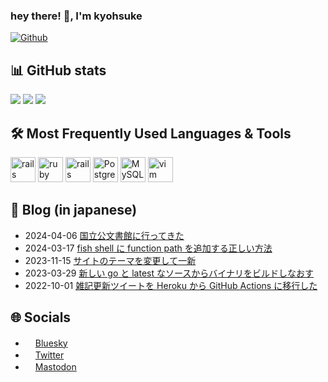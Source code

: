 ### hey there! 👋, I'm kyohsuke

[![Github](https://img.shields.io/github/followers/kyohsuke?label=Follow&style=social)](https://github.com/kyohsuke)

## :bar_chart: GitHub stats
![](https://github-profile-summary-cards.vercel.app/api/cards/profile-details?username=kyohsuke&theme=github)
![](https://github-profile-summary-cards.vercel.app/api/cards/stats?username=kyohsuke&theme=github)
![](https://github-profile-summary-cards.vercel.app/api/cards/repos-per-language?username=kyohsuke&theme=github)


## :hammer_and_wrench: Most Frequently Used Languages & Tools

[<img src="https://cdn.jsdelivr.net/gh/devicons/devicon@latest/icons/go/go-original-wordmark.svg" alt="rails" width="40" height="40" />](https://go.dev)
[<img src="https://cdn.jsdelivr.net/gh/devicons/devicon@latest/icons/ruby/ruby-original.svg" alt="ruby" width="40" height="40" />](https://www.ruby-lang.org)
[<img src="https://cdn.jsdelivr.net/gh/devicons/devicon@latest/icons/rails/rails-original-wordmark.svg" alt="rails" width="40" height="40" />](https://rubyonrails.org)
[<img src="https://cdn.jsdelivr.net/gh/devicons/devicon@latest/icons/postgresql/postgresql-original.svg" alt="PostgreSQL" width="40" height="40" />](https://www.postgresql.org)
[<img src="https://cdn.jsdelivr.net/gh/devicons/devicon@latest/icons/redis/redis-original.svg" alt="MySQL" width="40" height="40" />](https://redis.io/)
[<img src="https://cdn.jsdelivr.net/gh/devicons/devicon@latest/icons/vim/vim-original.svg" alt="vim" width="40" height="40" />](https://www.vim.org)

## :memo: Blog (in japanese)
<!-- feed start -->
- 2024-04-06 [国立公文書館に行ってきた](https://kyohsuke.net/misc_notes/20240406/?utm_source=github&utm_medium=profile)
- 2024-03-17 [fish shell に function path を追加する正しい方法](https://kyohsuke.net/misc_notes/20240317/?utm_source=github&utm_medium=profile)
- 2023-11-15 [サイトのテーマを変更して一新](https://kyohsuke.net/misc_notes/20231115/?utm_source=github&utm_medium=profile)
- 2023-03-29 [新しい go と latest なソースからバイナリをビルドしなおす](https://kyohsuke.net/misc_notes/20230329/?utm_source=github&utm_medium=profile)
- 2022-10-01 [雑記更新ツイートを Heroku から GitHub Actions に移行した](https://kyohsuke.net/misc_notes/20221001/?utm_source=github&utm_medium=profile)
<!-- feed end -->

## :globe_with_meridians: Socials
- [<img height="16" width="16" src="https://cdn.jsdelivr.net/npm/simple-icons@v11/icons/bluesky.svg"/>Bluesky](https://bsky.app/profile/kyohsuke.net)
- [<img height="16" width="16" src="https://cdn.jsdelivr.net/npm/simple-icons@v11/icons/twitter.svg"/>Twitter](https://twitter.com/i/user/1022113389248737283)
- [<img height="16" width="16" src="https://cdn.jsdelivr.net/npm/simple-icons@v11/icons/mastodon.svg"/>Mastodon](https://mastodon.social/@kyohsuke)
